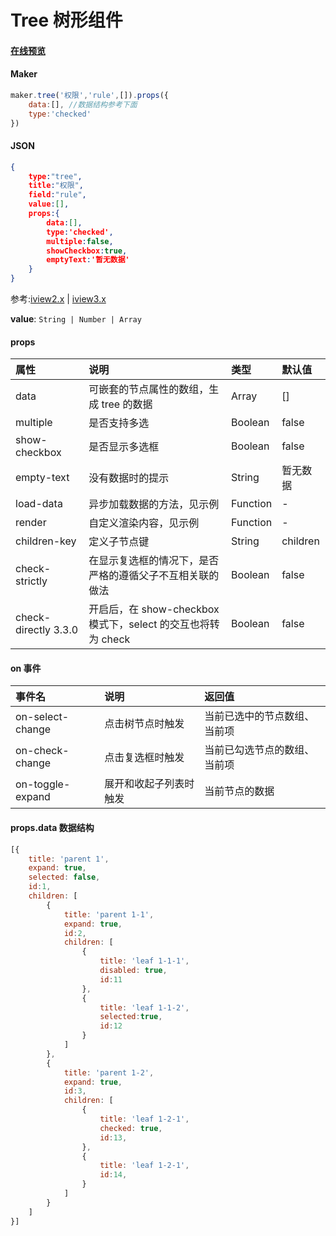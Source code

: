 # Tree 树形组件

#### [在线预览](https://jsrun.pro/AehKp/edit)

#### Maker
```js
maker.tree('权限','rule',[]).props({
    data:[], //数据结构参考下面
    type:'checked'
})
```

#### JSON
```json
{
    type:"tree",
    title:"权限",
    field:"rule",
    value:[],
    props:{
        data:[],
        type:'checked',
        multiple:false,
        showCheckbox:true,
        emptyText:'暂无数据'
    }
}
```

参考:[iview2.x](http://v2.iviewui.com/components/tree#API) | [iview3.x](https://www.iviewui.com/components/tree#API)

**value**: `String | Number | Array`



#### props

| 属性                 | 说明                                                         | 类型     | 默认值   |
| :------------------- | :----------------------------------------------------------- | :------- | :------- |
| data                 | 可嵌套的节点属性的数组，生成 tree 的数据                     | Array    | []       |
| multiple             | 是否支持多选                                                 | Boolean  | false    |
| show-checkbox        | 是否显示多选框                                               | Boolean  | false    |
| empty-text           | 没有数据时的提示                                             | String   | 暂无数据 |
| load-data            | 异步加载数据的方法，见示例                                   | Function | -        |
| render               | 自定义渲染内容，见示例                                       | Function | -        |
| children-key         | 定义子节点键                                                 | String   | children |
| check-strictly       | 在显示复选框的情况下，是否严格的遵循父子不互相关联的做法     | Boolean  | false    |
| check-directly 3.3.0 | 开启后，在 show-checkbox 模式下，select 的交互也将转为 check | Boolean  | false    |

#### on 事件

| 事件名           | 说明                   | 返回值                       |
| :--------------- | :--------------------- | :--------------------------- |
| on-select-change | 点击树节点时触发       | 当前已选中的节点数组、当前项 |
| on-check-change  | 点击复选框时触发       | 当前已勾选节点的数组、当前项 |
| on-toggle-expand | 展开和收起子列表时触发 | 当前节点的数据               |



#### props.data 数据结构
```js
[{
    title: 'parent 1',
    expand: true,
    selected: false,
    id:1,
    children: [
        {
            title: 'parent 1-1',
            expand: true,
            id:2,
            children: [
                {
                    title: 'leaf 1-1-1',
                    disabled: true,
                    id:11
                },
                {
                    title: 'leaf 1-1-2',
                    selected:true,
                    id:12
                }
            ]
        },
        {
            title: 'parent 1-2',
            expand: true,
            id:3,
            children: [
                {
                    title: 'leaf 1-2-1',
                    checked: true,
                    id:13,
                },
                {
                    title: 'leaf 1-2-1',
                    id:14,
                }
            ]
        }
    ]
}]
```

